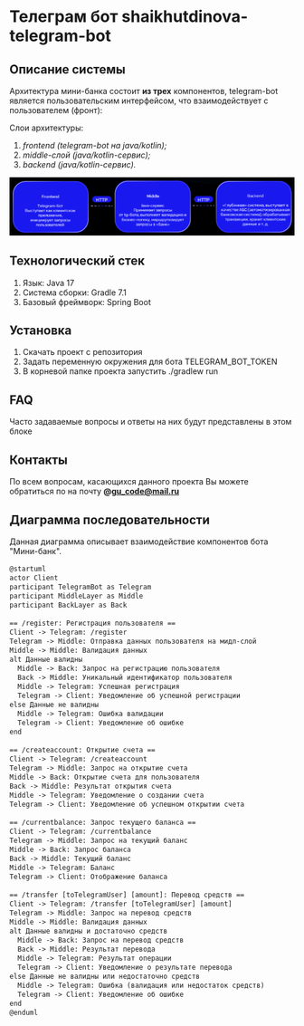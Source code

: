 
# Телеграм бот shaikhutdinova-telegram-bot

## Описание системы

Архитектура мини-банка состоит **из трех** компонентов,
telegram-bot является пользовательским интерфейсом, что взаимодействует с пользователем (фронт):

Слои архитектуры:
1. *frontend (telegram-bot на java/kotlin);*
2. *middle-слой (java/kotlin-сервис);*
3. *backend (java/kotlin-сервис).*

![](./assets/README-1716121059120.png)

##  Технологический стек 

1. Язык: Java 17
2. Система сборки: Gradle 7.1
3. Базовый фреймворк: Spring Boot


## Установка

1. Скачать проект с репозитория 
2. Задать переменную окружения для бота TELEGRAM_BOT_TOKEN
3. В корневой папке проекта  запустить ./gradlew run

## FAQ

Часто задаваемые вопросы и ответы на них будут представлены в этом блоке

## Контакты
По всем вопросам, касающихся данного проекта Вы можете обратиться по на почту **@gu_code@mail.ru**


## Диаграмма последовательности

Данная диаграмма описывает взаимодействие компонентов бота "Мини-банк".

```plantuml  
@startuml
actor Client
participant TelegramBot as Telegram
participant MiddleLayer as Middle
participant BackLayer as Back

== /register: Регистрация пользователя ==
Client -> Telegram: /register
Telegram -> Middle: Отправка данных пользователя на мидл-слой
Middle -> Middle: Валидация данных
alt Данные валидны
  Middle -> Back: Запрос на регистрацию пользователя
  Back -> Middle: Уникальный идентификатор пользователя
  Middle -> Telegram: Успешная регистрация
  Telegram -> Client: Уведомление об успешной регистрации
else Данные не валидны
  Middle -> Telegram: Ошибка валидации
  Telegram -> Client: Уведомление об ошибке
end

== /createaccount: Открытие счета ==
Client -> Telegram: /createaccount
Telegram -> Middle: Запрос на открытие счета
Middle -> Back: Открытие счета для пользователя
Back -> Middle: Результат открытия счета
Middle -> Telegram: Уведомление о создании счета
Telegram -> Client: Уведомление об успешном открытии счета

== /currentbalance: Запрос текущего баланса ==
Client -> Telegram: /currentbalance
Telegram -> Middle: Запрос на текущий баланс
Middle -> Back: Запрос баланса
Back -> Middle: Текущий баланс
Middle -> Telegram: Баланс
Telegram -> Client: Отображение баланса

== /transfer [toTelegramUser] [amount]: Перевод средств ==
Client -> Telegram: /transfer [toTelegramUser] [amount]
Telegram -> Middle: Запрос на перевод средств
Middle -> Middle: Валидация данных
alt Данные валидны и достаточно средств
  Middle -> Back: Запрос на перевод средств
  Back -> Middle: Результат перевода
  Middle -> Telegram: Результат операции
  Telegram -> Client: Уведомление о результате перевода
else Данные не валидны или недостаточно средств
  Middle -> Telegram: Ошибка (валидация или недостаток средств)
  Telegram -> Client: Уведомление об ошибке
end
@enduml


